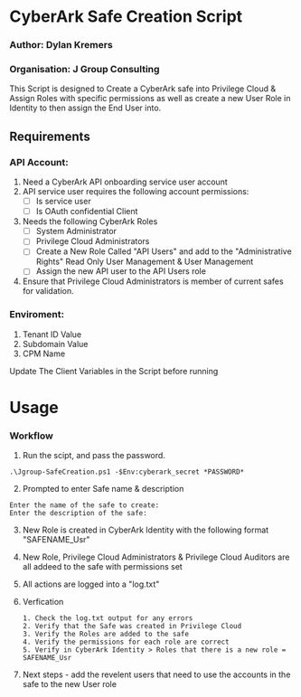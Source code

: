 # CyberArk Safe Creation Script
### Author: Dylan Kremers
### Organisation: J Group Consulting
This Script is designed to Create a CyberArk safe into Privilege Cloud & Assign Roles with specific permissions as well as create a new User Role in Identity to then assign the End User into.

## Requirements
### API Account:
1. Need a CyberArk API onboarding service user account
2. API service user requires the following account permissions:
    - [ ] Is service user
    - [ ] Is OAuth confidential Client
3. Needs the following CyberArk Roles
    - [ ] System Administrator
    - [ ] Privilege Cloud Administrators
    - [ ] Create a New Role Called "API Users" and add to the "Administrative Rights" Read Only User Management & User Management 
    - [ ] Assign the new API user to the API Users role
4. Ensure that Privilege Cloud Administrators is member of current safes for validation.

### Enviroment:
1. Tenant ID Value
2. Subdomain Value
3. CPM Name

Update The Client Variables in the Script before running

# Usage
### Workflow

1. Run the scipt, and pass the password.
```
.\Jgroup-SafeCreation.ps1 -$Env:cyberark_secret *PASSWORD*
```

2. Prompted to enter Safe name & description
```
Enter the name of the safe to create:
Enter the description of the safe: 
```

3. New Role is created in CyberArk Identity with the following format "SAFENAME_Usr"


4. New Role, Privilege Cloud Administrators & Privilege Cloud Auditors are all addeed to the safe with permissions set


5. All actions are logged into a "log.txt"


6. Verfication
    ```
    1. Check the log.txt output for any errors
    2. Verify that the Safe was created in Privilege Cloud
    3. Verify the Roles are added to the safe
    4. Verify the permissions for each role are correct
    5. Verify in CyberArk Identity > Roles that there is a new role = SAFENAME_Usr

    ```
7. Next steps - add the revelent users that need to use the accounts in the safe to the new User role
